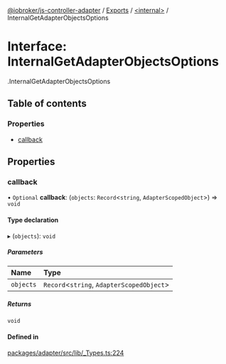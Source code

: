 [@iobroker/js-controller-adapter](../README.md) / [Exports](../modules.md) / [<internal\>](../modules/internal_.md) / InternalGetAdapterObjectsOptions

# Interface: InternalGetAdapterObjectsOptions

[<internal>](../modules/internal_.md).InternalGetAdapterObjectsOptions

## Table of contents

### Properties

- [callback](internal_.InternalGetAdapterObjectsOptions.md#callback)

## Properties

### callback

• `Optional` **callback**: (`objects`: `Record`<`string`, `AdapterScopedObject`\>) => `void`

#### Type declaration

▸ (`objects`): `void`

##### Parameters

| Name | Type |
| :------ | :------ |
| `objects` | `Record`<`string`, `AdapterScopedObject`\> |

##### Returns

`void`

#### Defined in

[packages/adapter/src/lib/_Types.ts:224](https://github.com/ioBroker/ioBroker.js-controller/blob/20e3f437/packages/adapter/src/lib/_Types.ts#L224)
